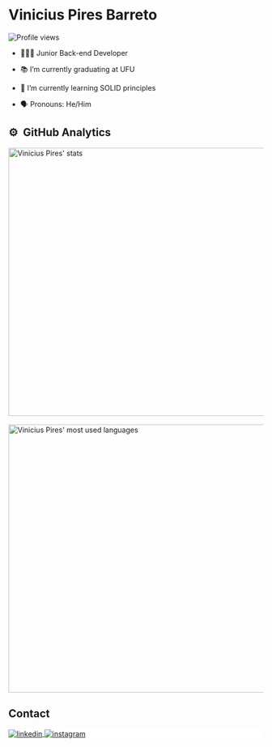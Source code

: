 <h1 align="left">Vinicius Pires Barreto</h1>
<p align="left"> <img src="https://komarev.com/ghpvc/?username=ViniciusPiresB&color=blue" alt="Profile views" /> </p>

- 👨🏾‍💻 Junior Back-end Developer

- 📚 I’m currently graduating at UFU

- 🌱 I’m currently learning SOLID principles

- 🗣️ Pronouns: He/Him

## ⚙️ &nbsp;GitHub Analytics

<p align="left">
<img width="530em" src="https://github-readme-stats.vercel.app/api?username=ViniciusPiresB&show_icons=true&theme=dark" alt="Vinicius Pires' stats"/>
<br><br>
<img width="530em" src="https://github-readme-stats.vercel.app/api/top-langs/?username=ViniciusPiresB&layout=compact&theme=dark" alt="Vinicius Pires' most used languages"/>
</p>

## Contact

<p align="left" style="background:white">
<a href="https://www.linkedin.com/in/vinicius-pires-barreto-916383208/" target="_blank">
  <img align="center" src="https://img.shields.io/badge/-Vinicius Pires Barreto-05122A?style=flat&logo=linkedin" alt="linkedin"/>
</a>
<a href="https://www.instagram.com/vinipiresb" target="_blank">
 <img align="center" src="https://img.shields.io/badge/-Vinicius Pires Barreto-05122A?style=flat&logo=instagram" alt="instagram"/>
</a>
</p>
